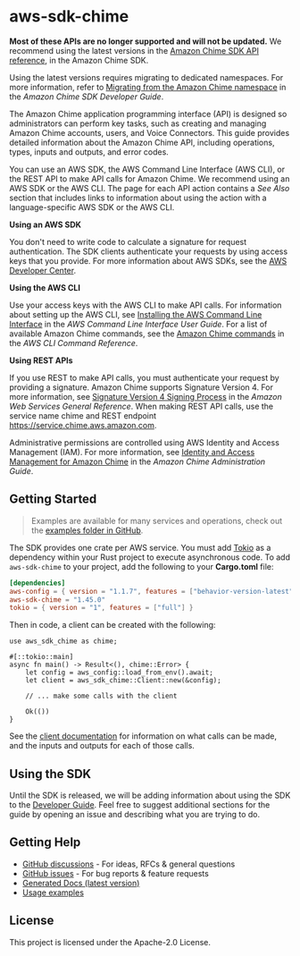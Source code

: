 # aws-sdk-chime

__Most of these APIs are no longer supported and will not be updated.__ We recommend using the latest versions in the [Amazon Chime SDK API reference](https://docs.aws.amazon.com/chime-sdk/latest/APIReference/welcome.html), in the Amazon Chime SDK.

Using the latest versions requires migrating to dedicated namespaces. For more information, refer to [Migrating from the Amazon Chime namespace](https://docs.aws.amazon.com/chime-sdk/latest/dg/migrate-from-chm-namespace.html) in the _Amazon Chime SDK Developer Guide_.

The Amazon Chime application programming interface (API) is designed so administrators can perform key tasks, such as creating and managing Amazon Chime accounts, users, and Voice Connectors. This guide provides detailed information about the Amazon Chime API, including operations, types, inputs and outputs, and error codes.

You can use an AWS SDK, the AWS Command Line Interface (AWS CLI), or the REST API to make API calls for Amazon Chime. We recommend using an AWS SDK or the AWS CLI. The page for each API action contains a _See Also_ section that includes links to information about using the action with a language-specific AWS SDK or the AWS CLI.

__Using an AWS SDK__

You don't need to write code to calculate a signature for request authentication. The SDK clients authenticate your requests by using access keys that you provide. For more information about AWS SDKs, see the [AWS Developer Center](http://aws.amazon.com/developer/).

__Using the AWS CLI__

Use your access keys with the AWS CLI to make API calls. For information about setting up the AWS CLI, see [Installing the AWS Command Line Interface](https://docs.aws.amazon.com/cli/latest/userguide/installing.html) in the _AWS Command Line Interface User Guide_. For a list of available Amazon Chime commands, see the [Amazon Chime commands](https://docs.aws.amazon.com/cli/latest/reference/chime/index.html) in the _AWS CLI Command Reference_.

__Using REST APIs__

If you use REST to make API calls, you must authenticate your request by providing a signature. Amazon Chime supports Signature Version 4. For more information, see [Signature Version 4 Signing Process](https://docs.aws.amazon.com/general/latest/gr/signature-version-4.html) in the _Amazon Web Services General Reference_. When making REST API calls, use the service name chime and REST endpoint https://service.chime.aws.amazon.com.


Administrative permissions are controlled using AWS Identity and Access Management (IAM). For more information, see [Identity and Access Management for Amazon Chime](https://docs.aws.amazon.com/chime/latest/ag/security-iam.html) in the _Amazon Chime Administration Guide_.

## Getting Started

> Examples are available for many services and operations, check out the
> [examples folder in GitHub](https://github.com/awslabs/aws-sdk-rust/tree/main/examples).

The SDK provides one crate per AWS service. You must add [Tokio](https://crates.io/crates/tokio)
as a dependency within your Rust project to execute asynchronous code. To add `aws-sdk-chime` to
your project, add the following to your **Cargo.toml** file:

```toml
[dependencies]
aws-config = { version = "1.1.7", features = ["behavior-version-latest"] }
aws-sdk-chime = "1.45.0"
tokio = { version = "1", features = ["full"] }
```

Then in code, a client can be created with the following:

```rust,no_run
use aws_sdk_chime as chime;

#[::tokio::main]
async fn main() -> Result<(), chime::Error> {
    let config = aws_config::load_from_env().await;
    let client = aws_sdk_chime::Client::new(&config);

    // ... make some calls with the client

    Ok(())
}
```

See the [client documentation](https://docs.rs/aws-sdk-chime/latest/aws_sdk_chime/client/struct.Client.html)
for information on what calls can be made, and the inputs and outputs for each of those calls.

## Using the SDK

Until the SDK is released, we will be adding information about using the SDK to the
[Developer Guide](https://docs.aws.amazon.com/sdk-for-rust/latest/dg/welcome.html). Feel free to suggest
additional sections for the guide by opening an issue and describing what you are trying to do.

## Getting Help

* [GitHub discussions](https://github.com/awslabs/aws-sdk-rust/discussions) - For ideas, RFCs & general questions
* [GitHub issues](https://github.com/awslabs/aws-sdk-rust/issues/new/choose) - For bug reports & feature requests
* [Generated Docs (latest version)](https://awslabs.github.io/aws-sdk-rust/)
* [Usage examples](https://github.com/awslabs/aws-sdk-rust/tree/main/examples)

## License

This project is licensed under the Apache-2.0 License.


